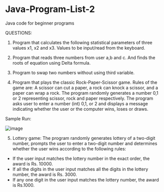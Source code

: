 # Java-Program-List-2
Java code for beginner programs

QUESTIONS:

1.	Program that calculates the following statistical parameters of three values x1, x2 and x3. Values to be input/read from the keyboard.
 

2.	Program that reads three numbers from user a,b and c. And finds the roots of equation using Delta formula.
3.	Program to swap two numbers without using third variable.
4.	Program that plays the classic Rock-Paper-Scissor game. Rules of the game are:
A scissor can cut a paper, a rock can knock a scissor, and a paper can wrap a rock.
The program randomly generates a number 0,1 or 2 representing scissor, rock and paper respectively. The program asks user to enter a number (int) 0,1, or 2 and displays a message indicating whether the user or the computer wins, loses or draws.

Sample Run:

![image](https://user-images.githubusercontent.com/71623788/130747481-b2c6bf4c-950f-4159-94ec-8c9bf261e4ea.png)
 
5.	Lottery game:
The program randomly generates lottery of a two-digit number, prompts the user to enter a two-digit number and determines whether the user wins according to the following rules:

  - If the user input matches the lottery number in the exact order, the award is Rs. 10000.
  -	If all the digits in the user input matches all the digits in the lottery number, the award is Rs. 3000.
  -	If any one digit in the user input matches the lottery number, the award is Rs.1000.
